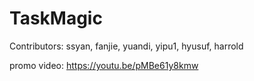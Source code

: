 # TaskMagic

Contributors: ssyan, fanjie, yuandi, yipu1, hyusuf, harrold


promo video: https://youtu.be/pMBe61y8kmw
